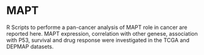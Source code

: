 # MAPT
R Scripts to performe a pan-cancer analysis of MAPT role in cancer are reported here. MAPT expression, correlation with other genese, association with P53, survival and drug response were investigated in the TCGA and DEPMAP datasets.
